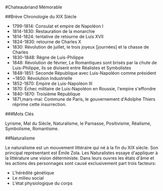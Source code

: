 #Chateaubriand Mémorable

##Brève Chronologie du XIX Siècle

- 1799-1814: Consulat et empire de Napoléon I
- 1814-1830: Restauration de la monarchie
- 1814-1824: tentative de retourne de Luis XVII
- 1824-1830: retourne de Charles X
- 1830: Révolution de juillet, le trois joyeux [journées] et la chasse de Charles
- 1830-1848: Règne de Luis-Philippe
- 1848: Révolution de février, Le Romantiques sont brisés par la chute de
  Luis-Philippe, ils se divisent entre Réalistes et Symbolistes
- 1848-1851: Seconde République avec Luis-Napoléon comme président 
- ~1850: Révolution Industrielle
- 1852-1870: Empire de Luis-Napoléon III
- 1870: Échec militaire de Luis-Napoléon en Roussie, l'empire s'effondre
- 1840-1870: Troisième République
- 1871,mars-mai: Commune de Paris, le gouvernement d'Adolphe Thiers réprime
  cette insurrection.

###Mots Clés

Lyrisme, Mal du Siècle, Naturalisme, le Parnasse, Positivisme, Réalisme,
Symbolisme, Romantisme.

##Naturalisme

Le naturalisme est un mouvement littéraire qui né à la fin du XIX siècle.
Son principal représentant est Émile Zola.
Les Naturalistes essaye d'appliquer à la littérature une vision déterministe.
Dans leurs ouvres les états d'âme et les actions des personnages sont causé exclusivement part
trois facteurs:

* L'hérédité génétique
* Le milieu social
* L'état physiologique du corps
